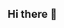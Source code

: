 ## Hi there 👋

<!--
**JimyCalvo/JimyCalvo** is a ✨ _special_ ✨ repository because its `README.md` (this file) appears on your GitHub profile.

Me pueden contarctar a traves de mi correo electronico jimy1152@gmail.com


Here are some ideas to get you started:

- 🔭 T currently do no  working ...
- 🌱 I’m currently learning Software Develomnet
- 👯 I’m looking to collaborate on friends of university
- 🤔 I’m looking for help with 
- 💬 Ask me about CSS, Java.
- 📫 How to reach me: ...
- 😄 Pronouns: ...
- ⚡ Fun fact: ...
-->
